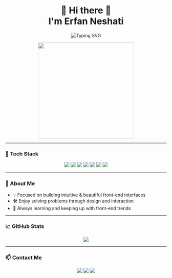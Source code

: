 <h1 align="center">👋 Hi there 👋 <br> I'm Erfan Neshati</h1>

<p align="center">
  <img src="https://readme-typing-svg.demolab.com?font=Fira+Code&duration=2000&pause=1000&color=4ED7F1&center=true&vCenter=true&width=435&lines=Front-end+Developer;Vue+%26+React+Enthusiast;Tailwind+CSS+Designer;I+turn+designs+into+beautiful+websites" alt="Typing SVG" />
</p>
<p align="center">
  <img src="https://media.giphy.com/media/qgQUggAC3Pfv687qPC/giphy.gif" width="300" />
</p>

---

### 💼 Tech Stack

<p align="center">
  <a href="#" ><img src="https://img.shields.io/badge/-HTML-E34F26?logo=html5&logoColor=white&style=for-the-badge" /></a>
  <a href="#" ><img src="https://img.shields.io/badge/-Tailwind-38B2AC?logo=tailwind-css&logoColor=white&style=for-the-badge" /></a>
  <a href="#" ><img src="https://img.shields.io/badge/-JavaScript-F7DF1E?logo=javascript&logoColor=black&style=for-the-badge" /></a>
  <a href="#" ><img src="https://img.shields.io/badge/-Vue-42b883?logo=vue.js&logoColor=white&style=for-the-badge" /></a>
  <a href="#" ><img src="https://img.shields.io/badge/-React-61DAFB?logo=react&logoColor=black&style=for-the-badge" /></a>
  <a href="#" ><img src="https://img.shields.io/badge/-Git-F05032?logo=git&logoColor=white&style=for-the-badge" /></a>
  <a href="#" ><img src="https://img.shields.io/badge/-Photoshop-31A8FF?logo=adobe-photoshop&logoColor=white&style=for-the-badge" /></a>

---

### 🚀 About Me

- 💡 Focused on building intuitive & beautiful front-end interfaces
- 🛠 Enjoy solving problems through design and interaction
- 🧠 Always learning and keeping up with front-end trends

---

### 📈 GitHub Stats

<p align="center">
  <img src="https://github-readme-streak-stats.herokuapp.com?user=erfan-ne&theme=radical" />
</p>

---

### 📫 Contact Me

<p align="center">
  <a href="mailto:erfan.neshati@gmail.com"><img src="https://img.shields.io/badge/-Email-D14836?style=flat&logo=gmail&logoColor=white"/></a>
  <a href="https://t.me/mr_erfan_ne"><img src="https://img.shields.io/badge/-Telegram-24A1DE?style=flat&logo=telegram&logoColor=white"/></a>
  <a href="#"><img src="https://img.shields.io/badge/-Whatsapp-128c7e?style=flat&logo=whatsapp&logoColor=white"/></a>
</p>

